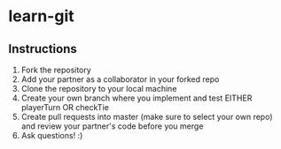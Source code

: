 # learn-git

## Instructions

1. Fork the repository
2. Add your partner as a collaborator in your forked repo
3. Clone the repository to your local machine
4. Create your own branch where you implement and test EITHER playerTurn OR checkTie
5. Create pull requests into master (make sure to select your own repo) and review your partner's code before you merge
6. Ask questions! :)
